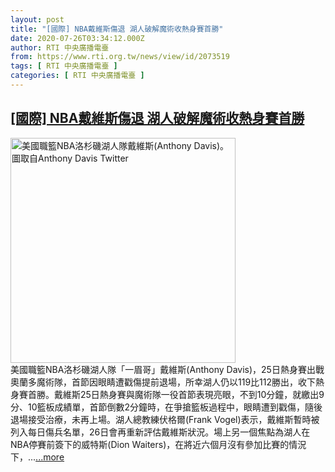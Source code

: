 ```yaml
---
layout: post
title: "[國際] NBA戴維斯傷退 湖人破解魔術收熱身賽首勝"
date: 2020-07-26T03:34:12.000Z
author: RTI 中央廣播電臺
from: https://www.rti.org.tw/news/view/id/2073519
tags: [ RTI 中央廣播電臺 ]
categories: [ RTI 中央廣播電臺 ]
---
```

<!--1595734452000-->
[[國際] NBA戴維斯傷退 湖人破解魔術收熱身賽首勝](https://www.rti.org.tw/news/view/id/2073519)
------

<div>
<img src="https://static.rti.org.tw/assets/thumbnails/2020/07/26/4d1b6c4418762d7ef8df2b037dda8715.png" width="360" alt="美國職籃NBA洛杉磯湖人隊戴維斯(Anthony Davis)。圖取自Anthony Davis Twitter" title="美國職籃NBA洛杉磯湖人隊戴維斯(Anthony Davis)。圖取自Anthony Davis Twitter"><br>美國職籃NBA洛杉磯湖人隊「一眉哥」戴維斯(Anthony Davis)，25日熱身賽出戰奧蘭多魔術隊，首節因眼睛遭戳傷提前退場，所幸湖人仍以119比112勝出，收下熱身賽首勝。戴維斯25日熱身賽與魔術隊一役首節表現亮眼，不到10分鐘，就繳出9分、10籃板成績單，首節倒數2分鐘時，在爭搶籃板過程中，眼睛遭到戳傷，隨後退場接受治療，未再上場。湖人總教練伏格爾(Frank Vogel)表示，戴維斯暫時被列入每日傷兵名單，26日會再重新評估戴維斯狀況。場上另一個焦點為湖人在NBA停賽前簽下的威特斯(Dion Waiters)，在將近六個月沒有參加比賽的情況下，...<a target="_blank" href="https://www.rti.org.tw/news/view/id/2073519">...more</a>
</div>
